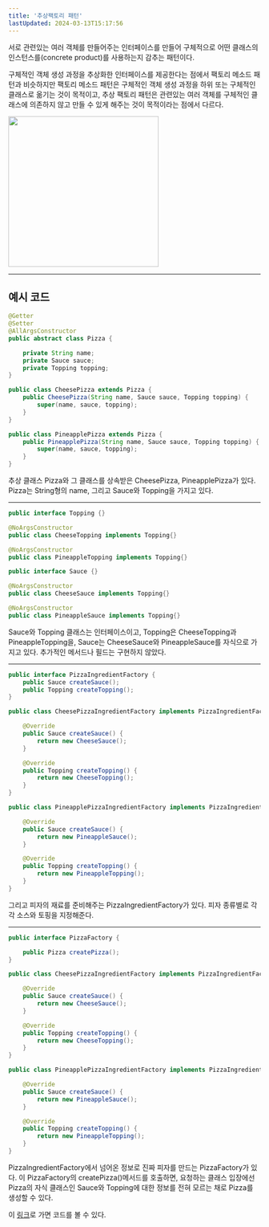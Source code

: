 ```yaml
---
title: '추상팩토리 패턴'
lastUpdated: 2024-03-13T15:17:56
---
```

<p>서로 관련있는 여러 객체를 만들어주는 인터페이스를 만들어 구체적으로 어떤 클래스의 인스턴스를(concrete product)를 사용하는지 감추는 패턴이다.</p>
<p>구체적인 객체 생성 과정을 추상화한 인터페이스를 제공한다는 점에서 팩토리 메소드 패턴과 비슷하지만 팩토리 메소드 패턴은 구체적인 객체 생성 과정을 하위 또는 구체적인 클래스로 옮기는 것이 목적이고, 추상 팩토리 패턴은 관련있는 여러 객체를 구체적인 클래스에 의존하지 않고 만들 수 있게 해주는 것이 목적이라는 점에서 다르다.</p>

<img src="https://shutterpress.info/books/wp-content/uploads/2020/07/abstrac_design_pattern_first.png" height=300px>

---

## 예시 코드

```java
@Getter
@Setter
@AllArgsConstructor
public abstract class Pizza {

    private String name;
    private Sauce sauce;
    private Topping topping;
}

public class CheesePizza extends Pizza {
    public CheesePizza(String name, Sauce sauce, Topping topping) {
        super(name, sauce, topping);
    }
}

public class PineapplePizza extends Pizza {
    public PineapplePizza(String name, Sauce sauce, Topping topping) {
        super(name, sauce, topping);
    }
}
```

추상 클래스 Pizza와 그 클래스를 상속받은 CheesePizza, PineapplePizza가 있다. Pizza는 String형의 name, 그리고 Sauce와 Topping을 가지고 있다. 

---

```java
public interface Topping {}

@NoArgsConstructor
public class CheeseTopping implements Topping{}

@NoArgsConstructor
public class PineappleTopping implements Topping{}
```

```java
public interface Sauce {}

@NoArgsConstructor
public class CheeseSauce implements Topping{}

@NoArgsConstructor
public class PineappleSauce implements Topping{}

```

Sauce와 Topping 클래스는 인터페이스이고, Topping은 CheeseTopping과 PineappleTopping을, Sauce는 CheeseSauce와 PineappleSauce를 자식으로 가지고 있다. 추가적인 메서드나 필드는 구현하지 않았다.

---

```java
public interface PizzaIngredientFactory {
    public Sauce createSauce();
    public Topping createTopping();
}

public class CheesePizzaIngredientFactory implements PizzaIngredientFactory {

    @Override
    public Sauce createSauce() {
        return new CheeseSauce();
    }

    @Override
    public Topping createTopping() {
        return new CheeseTopping();
    }
}

public class PineapplePizzaIngredientFactory implements PizzaIngredientFactory {

    @Override
    public Sauce createSauce() {
        return new PineappleSauce();
    }

    @Override
    public Topping createTopping() {
        return new PineappleTopping();
    }
}
```

그리고 피자의 재료를 준비해주는 PizzaIngredientFactory가 있다. 피자 종류별로 각각 소스와 토핑을 지정해준다.

---

```java
public interface PizzaFactory {

    public Pizza createPizza();
}

public class CheesePizzaIngredientFactory implements PizzaIngredientFactory {

    @Override
    public Sauce createSauce() {
        return new CheeseSauce();
    }

    @Override
    public Topping createTopping() {
        return new CheeseTopping();
    }
}

public class PineapplePizzaIngredientFactory implements PizzaIngredientFactory {

    @Override
    public Sauce createSauce() {
        return new PineappleSauce();
    }

    @Override
    public Topping createTopping() {
        return new PineappleTopping();
    }
}
```

PizzaIngredientFactory에서 넘어온 정보로 진짜 피자를 만드는 PizzaFactory가 있다. 이 PizzaFactory의 createPizza()메서드를 호출하면, 요청하는 클래스 입장에선 Pizza의 자식 클래스인 Sauce와 Topping에 대한 정보를 전혀 모르는 채로 Pizza를 생성할 수 있다. 

이 <a href="https://github.com/rlaisqls/GoF-DesignPatterns/tree/master/src/main/java/com/study/gof/designpattrens/_01_CredentialPatterns/abstractFactory">링크</a>로 가면 코드를 볼 수 있다.